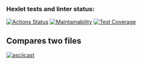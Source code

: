 ### Hexlet tests and linter status:
[![Actions Status](https://github.com/Krushovice/python-project-50/workflows/hexlet-check/badge.svg)](https://github.com/Krushovice/python-project-50/actions)  [![Maintainability](https://api.codeclimate.com/v1/badges/d41b9b1a511c0eb396b9/maintainability)](https://codeclimate.com/github/Krushovice/python-project-50/maintainability)  [![Test Coverage](https://api.codeclimate.com/v1/badges/d41b9b1a511c0eb396b9/test_coverage)](https://codeclimate.com/github/Krushovice/python-project-50/test_coverage)


## Compares two files
[![asciicast](https://asciinema.org/a/hFfNrbATReqXk0HpidWHXkWy4.svg)](https://asciinema.org/a/hFfNrbATReqXk0HpidWHXkWy4)
